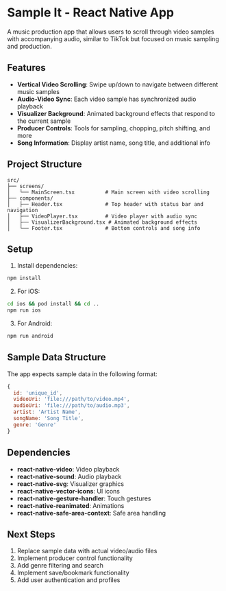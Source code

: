 # Sample It - React Native App

A music production app that allows users to scroll through video samples with accompanying audio, similar to TikTok but focused on music sampling and production.

## Features

- **Vertical Video Scrolling**: Swipe up/down to navigate between different music samples
- **Audio-Video Sync**: Each video sample has synchronized audio playback
- **Visualizer Background**: Animated background effects that respond to the current sample
- **Producer Controls**: Tools for sampling, chopping, pitch shifting, and more
- **Song Information**: Display artist name, song title, and additional info

## Project Structure

```
src/
├── screens/
│   └── MainScreen.tsx          # Main screen with video scrolling
├── components/
│   ├── Header.tsx              # Top header with status bar and navigation
│   ├── VideoPlayer.tsx         # Video player with audio sync
│   ├── VisualizerBackground.tsx # Animated background effects
│   └── Footer.tsx              # Bottom controls and song info
```

## Setup

1. Install dependencies:
```bash
npm install
```

2. For iOS:
```bash
cd ios && pod install && cd ..
npm run ios
```

3. For Android:
```bash
npm run android
```

## Sample Data Structure

The app expects sample data in the following format:

```javascript
{
  id: 'unique_id',
  videoUri: 'file:///path/to/video.mp4',
  audioUri: 'file:///path/to/audio.mp3',
  artist: 'Artist Name',
  songName: 'Song Title',
  genre: 'Genre'
}
```

## Dependencies

- **react-native-video**: Video playback
- **react-native-sound**: Audio playback
- **react-native-svg**: Visualizer graphics
- **react-native-vector-icons**: UI icons
- **react-native-gesture-handler**: Touch gestures
- **react-native-reanimated**: Animations
- **react-native-safe-area-context**: Safe area handling

## Next Steps

1. Replace sample data with actual video/audio files
2. Implement producer control functionality
3. Add genre filtering and search
4. Implement save/bookmark functionality
5. Add user authentication and profiles

